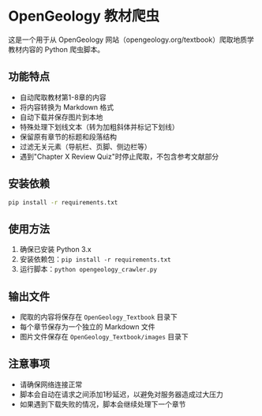 # OpenGeology 教材爬虫

这是一个用于从 OpenGeology 网站（opengeology.org/textbook）爬取地质学教材内容的 Python 爬虫脚本。

## 功能特点

- 自动爬取教材第1-8章的内容
- 将内容转换为 Markdown 格式
- 自动下载并保存图片到本地
- 特殊处理下划线文本（转为加粗斜体并标记下划线）
- 保留原有章节的标题和段落结构
- 过滤无关元素（导航栏、页脚、侧边栏等）
- 遇到"Chapter X Review Quiz"时停止爬取，不包含参考文献部分

## 安装依赖

```bash
pip install -r requirements.txt
```

## 使用方法

1. 确保已安装 Python 3.x
2. 安装依赖包：`pip install -r requirements.txt`
3. 运行脚本：`python opengeology_crawler.py`

## 输出文件

- 爬取的内容将保存在 `OpenGeology_Textbook` 目录下
- 每个章节保存为一个独立的 Markdown 文件
- 图片文件保存在 `OpenGeology_Textbook/images` 目录下

## 注意事项

- 请确保网络连接正常
- 脚本会自动在请求之间添加1秒延迟，以避免对服务器造成过大压力
- 如果遇到下载失败的情况，脚本会继续处理下一个章节 